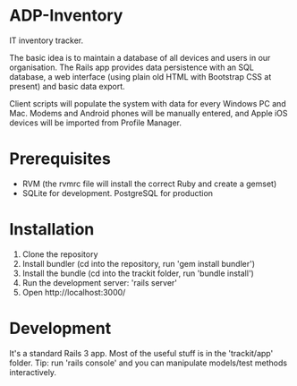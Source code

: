 ADP-Inventory
=============

IT inventory tracker. 

The basic idea is to maintain a database of all devices and users in our organisation.
The Rails app provides data persistence with an SQL database, a web interface (using plain old HTML with Bootstrap CSS at present) and basic data export.

Client scripts will populate the system with data for every Windows PC and Mac. 
Modems and Android phones will be manually entered, and Apple iOS devices will be imported from Profile Manager.

Prerequisites
============
- RVM (the rvmrc file will install the correct Ruby and create a gemset)
- SQLite for development. PostgreSQL for production 

Installation
============
1. Clone the repository
2. Install bundler (cd into the repository, run 'gem install bundler')
3. Install the bundle (cd into the trackit folder, run 'bundle install')
4. Run the development server: 'rails server'
5. Open http://localhost:3000/

Development
===========
It's a standard Rails 3 app. Most of the useful stuff is in the 'trackit/app' folder.
Tip: run 'rails console' and you can manipulate models/test methods interactively.
